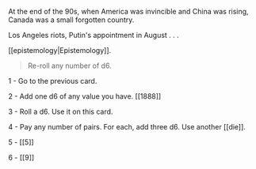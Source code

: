 At the end of the 90s, when America was invincible and China was rising, Canada was a small forgotten country.

Los Angeles riots, Putin's appointment in August . . . 

[[epistemology|Epistemology]].

>Re-roll any number of d6.

1 - Go to the previous card.

2 - Add one d6 of any value you have. [[1888]]

3 - Roll a d6. Use it on this card.

4 - Pay any number of pairs. For each, add three d6. Use another [[die]].

5 - [[5]]

6 - [[9]]

